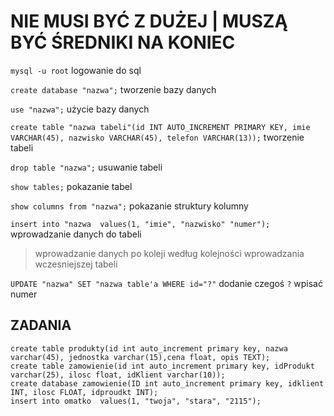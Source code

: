 # NIE MUSI BYĆ Z DUŻEJ | MUSZĄ BYĆ ŚREDNIKI NA KONIEC


 `mysql -u root`       logowanie do sql
 
 `create database "nazwa";`    tworzenie bazy danych
 
 `use "nazwa";`      użycie bazy danych
 
 `create table "nazwa tabeli"(id INT AUTO_INCREMENT PRIMARY KEY, imie VARCHAR(45), nazwisko VARCHAR(45), telefon VARCHAR(13));` tworzenie tabeli
 
 `drop table "nazwa";` usuwanie tabeli
 
 `show tables;` pokazanie tabel
 
 `show columns from "nazwa";` pokazanie struktury kolumny
 
 `insert into "nazwa  values(1, "imie", "nazwisko" "numer");` wprowadzanie danych do tabeli
 
 > wprowadzanie danych po koleji według kolejności wprowadzania wczesniejszej tabeli

`UPDATE "nazwa" SET "nazwa table'a WHERE id="?"` dodanie czegoś `?` wpisać numer


 











## ZADANIA

```
create table produkty(id int auto_increment primary key, nazwa varchar(45), jednostka varchar(15),cena float, opis TEXT);
create table zamowienie(id int auto_increment primary key, idProdukt varchar(25), ilosc float, idKlient varchar(10));
create database zamowienie(ID int auto_increment primary key, idklient INT, ilosc FLOAT, idproudkt INT);
insert into omatko  values(1, "twoja", "stara", "2115");
```
